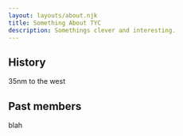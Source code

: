 ```yaml
---
layout: layouts/about.njk
title: Something About TYC
description: Somethings clever and interesting.
---
```

## History

35nm   to the west

## Past members

blah